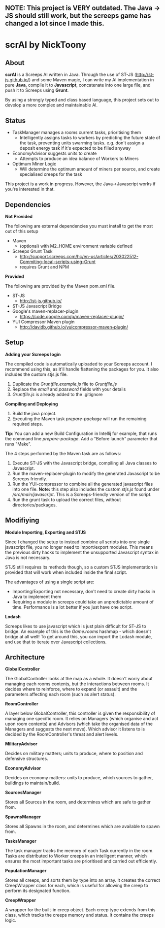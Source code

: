 NOTE: This project is VERY outdated. The Java -> JS should still work, but the screeps game has changed a lot since I made this.
---

scrAI by NickToony
===================

About
-------------
**scrAI** is a Screeps AI written in Java. Through the use of ST-JS (http://st-js.github.io/) and some Maven magic, I can write my AI implementation in pure **Java**, compile it to **Javascript**, concatenate into one large file, and push it to Screeps using **Grunt**.

By using a strongly typed and class based language, this project sets out to develop a more complex and maintainable AI.

Status
---------
 - TaskManager manages a rooms current tasks, prioritising them
	- Intelligently assigns tasks to workers by predicting the future state of the task, preventing units swarming tasks. e.g. don't assign a deposit energy task if it's expected to be filled anyway
 - EconomyAdvisor suggests units to create
	 - Attempts to produce an idea balance of Workers to Miners
 - Optimum Miner Logic
	 - Will determine the optimum amount of miners per source, and create specialised creeps for the task

This project is a work in progress. However, the Java->Javascript works if you're interested in that.

Dependencies
----------

**Not Provided**

The following are external dependencies you must install to get the most out of this setup

 - Maven
	 - (optional) with M2_HOME environment variable defined
 - Screeps Grunt Task
	 - http://support.screeps.com/hc/en-us/articles/203022512-Commiting-local-scripts-using-Grunt
	 - requires Grunt and NPM

**Provided**

The following are provided by the Maven pom.xml file.

 - ST-JS
	 - http://st-js.github.io/
 - ST-JS Javascript Bridge
 - Google's maven-replacer-plugin
	 - https://code.google.com/p/maven-replacer-plugin/
 - YUI Compressor Maven plugin
	- http://davidb.github.io/yuicompressor-maven-plugin/


Setup
-------------------

**Adding your Screeps login**

The compiled code is automatically uploaded to your Screeps account. I recommend using this, as it'll handle flattening the packages for you. It also includes the custom stjs.js file.

1. Duplicate the *Gruntfile.example.js* file to *Gruntfile.js*
2. Replace the *email* and *password* fields with your details
3. *Gruntfile.js* is already added to the .gitignore

**Compiling and Deploying**

1. Build the java project.
2. Executing the Maven task *prepare-package* will run the remaining required steps.

**Tip**: You can add a new Build Configuration in Intellij for example, that runs the command line *prepare-package*. Add a "Before launch" parameter that runs "Make".

The 4 steps performed by the Maven task are as follows:

1. Execute ST-JS with the Javascript bridge, compiling all Java classes to Javascript.
2. Run the maven-replacer-plugin to modify the generated Javascript to be Screeps friendly. 
3. Run the YUI-compressor to combine all the generated javascript files into one file. **Note:** this step also includes the custom *stjs.js* found under */src/main/javascript*. This is a Screeps-friendly version of the script.
4. Run the grunt task to upload the correct files, without directories/packages.

Modifiying
-------
**Module Importing, Exporting and STJS**

Since I changed the setup to instead combine all scripts into one single javascript file, you no longer need to import/export modules. This means the previous dirty hacks to implement the unsupported Javascript syntax in Java is not necessary.

STJS still requires its methods though, so a custom STJS implementation is provided that will work when included inside the final script.

The advantages of using a single script are:
- Importing/Exporting not necessary, don't need to create dirty hacks in Java to implement them
- Requiring a module in screeps could take an unpredictable amount of time. Performance is a lot better if you just have one script.

**Lodash**

Screeps likes to use javascript which is just plain difficult for ST-JS to bridge. An example of this is the *Game.rooms* hashmap - which doesn't bridge at all well! To get around this, you can import the Lodash module, and use that to iterate over Javascript collections.

Architecture
-------

**GlobalController**

The GlobalController looks at the map as a whole. It doesn't worry about managing each rooms contents, but the interactions between rooms. It decides where to reinforce, where to expand (or assault) and the parameters affecting each room (such as alert status).

**RoomController**

A layer below GlobalController, this controller is given the responsibility of managing one specific room. It relies on Managers (which organise and act upon room contents) and Advisors (which take the organised data of the Managers and suggests the next move). Which advisor it listens to is decided by the RoomController's threat and alert levels.

**MilitaryAdvisor**

Decides on military matters; units to produce, where to position and defensive structures.

**EconomyAdvisor**

Decides on economy matters: units to produce, which sources to gather, buildings to maintain/build.

**SourcesManager**

Stores all Sources in the room, and determines which are safe to gather from.

**SpawnsManager**

Stores all Spawns in the room, and determines which are available to spawn from.

**TasksManager**

The task manager tracks the memory of each Task currently in the room. Tasks are distributed to Worker creeps in an intelligent manner, which ensures the most important tasks are prioritised and carried out efficiently.

**PopulationManager**

Stores all creeps, and sorts them by type into an array. It creates the correct CreepWrapper class for each, which is useful for allowing the creep to perform its designated function.

**CreepWrapper**

A wrapper for the built-in creep object. Each creep type extends from this class, which tracks the creeps memory and status. It contains the creeps logic.
